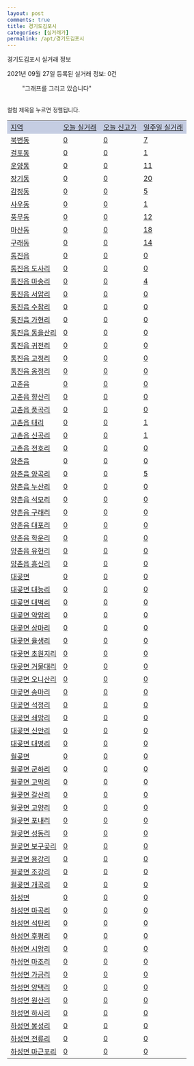 ```yaml
---
layout: post
comments: true
title: 경기도김포시
categories: [실거래가]
permalink: /apt/경기도김포시
---
```


경기도김포시 실거래 정보

2021년 09월 27일 등록된 실거래 정보: 0건

<!--<script async src="https://pagead2.googlesyndication.com/pagead/js/adsbygoogle.js?client=ca-pub-3485438051770037"
 crossorigin="anonymous"></script>-->

<script type="text/javascript">
  google.charts.load('current', {'packages':['corechart']});
  google.charts.setOnLoadCallback(drawChart);

  function drawChart() {
    var data = google.visualization.arrayToDataTable([['거래일', '매매', '전월세', '전매'], ['21-01', 314, 723, 42], ['21-02', 362, 692, 26], ['21-03', 431, 755, 16], ['21-04', 301, 622, 19], ['21-05', 361, 634, 51], ['21-06', 326, 741, 10], ['21-07', 447, 895, 0], ['21-08', 610, 713, 0], ['21-09', 263, 426, 0]]);

    var options = {
      title: '최근 1년간 유형별 거래량 추이',
      legend: { position: 'bottom' }
    };

    setTimeout(function() {
        var chart = new google.visualization.LineChart(document.getElementById('columnchart_material'));
        chart.draw(data, (options));
        document.getElementById('loading').style.display = 'none';
        var dayLabel = (new Date()).getDay();
        if (dayLabel < 2) {
            sorttable.innerSortFunction.apply(document.getElementById('week'), []);
            sorttable.innerSortFunction.apply(document.getElementById('week'), []);        
        }
        else {
            sorttable.innerSortFunction.apply(document.getElementById('today'), []);
            sorttable.innerSortFunction.apply(document.getElementById('today'), []);
        }
    }, 200);

  }
</script>

<div id="loading" style="z-index:20; display: block; margin-left: 35px">"그래프를 그리고 있습니다"</div>
<div id="columnchart_material" style="width: 95%; margin-left: -35px; display: block"></div>
<!--<div style="width: 95%; margin-left: -35px; display: block">
      <script async src="https://pagead2.googlesyndication.com/pagead/js/adsbygoogle.js?client=ca-pub-3485438051770037"
          crossorigin="anonymous"></script>
      <ins class="adsbygoogle"
          style="display:block"
          data-ad-format="fluid"
          data-ad-layout-key="-fb+5w+4e-db+86"
          data-ad-client="ca-pub-3485438051770037"
          data-ad-slot="1827090281"></ins>
      <script>
          (adsbygoogle = window.adsbygoogle || []).push({});
      </script>
</div>-->
<br>

<font size='small' style='font-size: small;'>컬럼 제목을 누르면 정렬됩니다.</font>
<table class="sortable">
  <tr style='background-color: rgba(114, 132, 186,0.4);'>
    <td id="region"><a href="#">지역</a></td>
    <td id="today"><a href="#">오늘 실거래</a></td>
    <td id="today_new"><a href="#">오늘 신고가</a></td>
    <td id="week"><a href="#">일주일 실거래</a></td>
  </tr>

  
  <tr class="item">
    <td><a href="경기도김포시북변동">북변동</a></td>
    <td><a href="경기도김포시북변동">0</a></td>
    <td><a href="경기도김포시북변동">0</a></td>
    <td><a href="경기도김포시북변동">7</a></td>
  </tr>
    

  <tr class="item">
    <td><a href="경기도김포시걸포동">걸포동</a></td>
    <td><a href="경기도김포시걸포동">0</a></td>
    <td><a href="경기도김포시걸포동">0</a></td>
    <td><a href="경기도김포시걸포동">1</a></td>
  </tr>
    

  <tr class="item">
    <td><a href="경기도김포시운양동">운양동</a></td>
    <td><a href="경기도김포시운양동">0</a></td>
    <td><a href="경기도김포시운양동">0</a></td>
    <td><a href="경기도김포시운양동">11</a></td>
  </tr>
    

  <tr class="item">
    <td><a href="경기도김포시장기동">장기동</a></td>
    <td><a href="경기도김포시장기동">0</a></td>
    <td><a href="경기도김포시장기동">0</a></td>
    <td><a href="경기도김포시장기동">20</a></td>
  </tr>
    

  <tr class="item">
    <td><a href="경기도김포시감정동">감정동</a></td>
    <td><a href="경기도김포시감정동">0</a></td>
    <td><a href="경기도김포시감정동">0</a></td>
    <td><a href="경기도김포시감정동">5</a></td>
  </tr>
    

  <tr class="item">
    <td><a href="경기도김포시사우동">사우동</a></td>
    <td><a href="경기도김포시사우동">0</a></td>
    <td><a href="경기도김포시사우동">0</a></td>
    <td><a href="경기도김포시사우동">1</a></td>
  </tr>
    

  <tr class="item">
    <td><a href="경기도김포시풍무동">풍무동</a></td>
    <td><a href="경기도김포시풍무동">0</a></td>
    <td><a href="경기도김포시풍무동">0</a></td>
    <td><a href="경기도김포시풍무동">12</a></td>
  </tr>
    

  <tr class="item">
    <td><a href="경기도김포시마산동">마산동</a></td>
    <td><a href="경기도김포시마산동">0</a></td>
    <td><a href="경기도김포시마산동">0</a></td>
    <td><a href="경기도김포시마산동">18</a></td>
  </tr>
    

  <tr class="item">
    <td><a href="경기도김포시구래동">구래동</a></td>
    <td><a href="경기도김포시구래동">0</a></td>
    <td><a href="경기도김포시구래동">0</a></td>
    <td><a href="경기도김포시구래동">14</a></td>
  </tr>
    

  <tr class="item">
    <td><a href="경기도김포시통진읍">통진읍</a></td>
    <td><a href="경기도김포시통진읍">0</a></td>
    <td><a href="경기도김포시통진읍">0</a></td>
    <td><a href="경기도김포시통진읍">0</a></td>
  </tr>
    

  <tr class="item">
    <td><a href="경기도김포시통진읍도사리">통진읍 도사리</a></td>
    <td><a href="경기도김포시통진읍도사리">0</a></td>
    <td><a href="경기도김포시통진읍도사리">0</a></td>
    <td><a href="경기도김포시통진읍도사리">0</a></td>
  </tr>
    

  <tr class="item">
    <td><a href="경기도김포시통진읍마송리">통진읍 마송리</a></td>
    <td><a href="경기도김포시통진읍마송리">0</a></td>
    <td><a href="경기도김포시통진읍마송리">0</a></td>
    <td><a href="경기도김포시통진읍마송리">4</a></td>
  </tr>
    

  <tr class="item">
    <td><a href="경기도김포시통진읍서암리">통진읍 서암리</a></td>
    <td><a href="경기도김포시통진읍서암리">0</a></td>
    <td><a href="경기도김포시통진읍서암리">0</a></td>
    <td><a href="경기도김포시통진읍서암리">0</a></td>
  </tr>
    

  <tr class="item">
    <td><a href="경기도김포시통진읍수참리">통진읍 수참리</a></td>
    <td><a href="경기도김포시통진읍수참리">0</a></td>
    <td><a href="경기도김포시통진읍수참리">0</a></td>
    <td><a href="경기도김포시통진읍수참리">0</a></td>
  </tr>
    

  <tr class="item">
    <td><a href="경기도김포시통진읍가현리">통진읍 가현리</a></td>
    <td><a href="경기도김포시통진읍가현리">0</a></td>
    <td><a href="경기도김포시통진읍가현리">0</a></td>
    <td><a href="경기도김포시통진읍가현리">0</a></td>
  </tr>
    

  <tr class="item">
    <td><a href="경기도김포시통진읍동을산리">통진읍 동을산리</a></td>
    <td><a href="경기도김포시통진읍동을산리">0</a></td>
    <td><a href="경기도김포시통진읍동을산리">0</a></td>
    <td><a href="경기도김포시통진읍동을산리">0</a></td>
  </tr>
    

  <tr class="item">
    <td><a href="경기도김포시통진읍귀전리">통진읍 귀전리</a></td>
    <td><a href="경기도김포시통진읍귀전리">0</a></td>
    <td><a href="경기도김포시통진읍귀전리">0</a></td>
    <td><a href="경기도김포시통진읍귀전리">0</a></td>
  </tr>
    

  <tr class="item">
    <td><a href="경기도김포시통진읍고정리">통진읍 고정리</a></td>
    <td><a href="경기도김포시통진읍고정리">0</a></td>
    <td><a href="경기도김포시통진읍고정리">0</a></td>
    <td><a href="경기도김포시통진읍고정리">0</a></td>
  </tr>
    

  <tr class="item">
    <td><a href="경기도김포시통진읍옹정리">통진읍 옹정리</a></td>
    <td><a href="경기도김포시통진읍옹정리">0</a></td>
    <td><a href="경기도김포시통진읍옹정리">0</a></td>
    <td><a href="경기도김포시통진읍옹정리">0</a></td>
  </tr>
    

  <tr class="item">
    <td><a href="경기도김포시고촌읍">고촌읍</a></td>
    <td><a href="경기도김포시고촌읍">0</a></td>
    <td><a href="경기도김포시고촌읍">0</a></td>
    <td><a href="경기도김포시고촌읍">0</a></td>
  </tr>
    

  <tr class="item">
    <td><a href="경기도김포시고촌읍향산리">고촌읍 향산리</a></td>
    <td><a href="경기도김포시고촌읍향산리">0</a></td>
    <td><a href="경기도김포시고촌읍향산리">0</a></td>
    <td><a href="경기도김포시고촌읍향산리">0</a></td>
  </tr>
    

  <tr class="item">
    <td><a href="경기도김포시고촌읍풍곡리">고촌읍 풍곡리</a></td>
    <td><a href="경기도김포시고촌읍풍곡리">0</a></td>
    <td><a href="경기도김포시고촌읍풍곡리">0</a></td>
    <td><a href="경기도김포시고촌읍풍곡리">0</a></td>
  </tr>
    

  <tr class="item">
    <td><a href="경기도김포시고촌읍태리">고촌읍 태리</a></td>
    <td><a href="경기도김포시고촌읍태리">0</a></td>
    <td><a href="경기도김포시고촌읍태리">0</a></td>
    <td><a href="경기도김포시고촌읍태리">1</a></td>
  </tr>
    

  <tr class="item">
    <td><a href="경기도김포시고촌읍신곡리">고촌읍 신곡리</a></td>
    <td><a href="경기도김포시고촌읍신곡리">0</a></td>
    <td><a href="경기도김포시고촌읍신곡리">0</a></td>
    <td><a href="경기도김포시고촌읍신곡리">1</a></td>
  </tr>
    

  <tr class="item">
    <td><a href="경기도김포시고촌읍전호리">고촌읍 전호리</a></td>
    <td><a href="경기도김포시고촌읍전호리">0</a></td>
    <td><a href="경기도김포시고촌읍전호리">0</a></td>
    <td><a href="경기도김포시고촌읍전호리">0</a></td>
  </tr>
    

  <tr class="item">
    <td><a href="경기도김포시양촌읍">양촌읍</a></td>
    <td><a href="경기도김포시양촌읍">0</a></td>
    <td><a href="경기도김포시양촌읍">0</a></td>
    <td><a href="경기도김포시양촌읍">0</a></td>
  </tr>
    

  <tr class="item">
    <td><a href="경기도김포시양촌읍양곡리">양촌읍 양곡리</a></td>
    <td><a href="경기도김포시양촌읍양곡리">0</a></td>
    <td><a href="경기도김포시양촌읍양곡리">0</a></td>
    <td><a href="경기도김포시양촌읍양곡리">5</a></td>
  </tr>
    

  <tr class="item">
    <td><a href="경기도김포시양촌읍누산리">양촌읍 누산리</a></td>
    <td><a href="경기도김포시양촌읍누산리">0</a></td>
    <td><a href="경기도김포시양촌읍누산리">0</a></td>
    <td><a href="경기도김포시양촌읍누산리">0</a></td>
  </tr>
    

  <tr class="item">
    <td><a href="경기도김포시양촌읍석모리">양촌읍 석모리</a></td>
    <td><a href="경기도김포시양촌읍석모리">0</a></td>
    <td><a href="경기도김포시양촌읍석모리">0</a></td>
    <td><a href="경기도김포시양촌읍석모리">0</a></td>
  </tr>
    

  <tr class="item">
    <td><a href="경기도김포시양촌읍구래리">양촌읍 구래리</a></td>
    <td><a href="경기도김포시양촌읍구래리">0</a></td>
    <td><a href="경기도김포시양촌읍구래리">0</a></td>
    <td><a href="경기도김포시양촌읍구래리">0</a></td>
  </tr>
    

  <tr class="item">
    <td><a href="경기도김포시양촌읍대포리">양촌읍 대포리</a></td>
    <td><a href="경기도김포시양촌읍대포리">0</a></td>
    <td><a href="경기도김포시양촌읍대포리">0</a></td>
    <td><a href="경기도김포시양촌읍대포리">0</a></td>
  </tr>
    

  <tr class="item">
    <td><a href="경기도김포시양촌읍학운리">양촌읍 학운리</a></td>
    <td><a href="경기도김포시양촌읍학운리">0</a></td>
    <td><a href="경기도김포시양촌읍학운리">0</a></td>
    <td><a href="경기도김포시양촌읍학운리">0</a></td>
  </tr>
    

  <tr class="item">
    <td><a href="경기도김포시양촌읍유현리">양촌읍 유현리</a></td>
    <td><a href="경기도김포시양촌읍유현리">0</a></td>
    <td><a href="경기도김포시양촌읍유현리">0</a></td>
    <td><a href="경기도김포시양촌읍유현리">0</a></td>
  </tr>
    

  <tr class="item">
    <td><a href="경기도김포시양촌읍흥신리">양촌읍 흥신리</a></td>
    <td><a href="경기도김포시양촌읍흥신리">0</a></td>
    <td><a href="경기도김포시양촌읍흥신리">0</a></td>
    <td><a href="경기도김포시양촌읍흥신리">0</a></td>
  </tr>
    

  <tr class="item">
    <td><a href="경기도김포시대곶면">대곶면</a></td>
    <td><a href="경기도김포시대곶면">0</a></td>
    <td><a href="경기도김포시대곶면">0</a></td>
    <td><a href="경기도김포시대곶면">0</a></td>
  </tr>
    

  <tr class="item">
    <td><a href="경기도김포시대곶면대능리">대곶면 대능리</a></td>
    <td><a href="경기도김포시대곶면대능리">0</a></td>
    <td><a href="경기도김포시대곶면대능리">0</a></td>
    <td><a href="경기도김포시대곶면대능리">0</a></td>
  </tr>
    

  <tr class="item">
    <td><a href="경기도김포시대곶면대벽리">대곶면 대벽리</a></td>
    <td><a href="경기도김포시대곶면대벽리">0</a></td>
    <td><a href="경기도김포시대곶면대벽리">0</a></td>
    <td><a href="경기도김포시대곶면대벽리">0</a></td>
  </tr>
    

  <tr class="item">
    <td><a href="경기도김포시대곶면약암리">대곶면 약암리</a></td>
    <td><a href="경기도김포시대곶면약암리">0</a></td>
    <td><a href="경기도김포시대곶면약암리">0</a></td>
    <td><a href="경기도김포시대곶면약암리">0</a></td>
  </tr>
    

  <tr class="item">
    <td><a href="경기도김포시대곶면상마리">대곶면 상마리</a></td>
    <td><a href="경기도김포시대곶면상마리">0</a></td>
    <td><a href="경기도김포시대곶면상마리">0</a></td>
    <td><a href="경기도김포시대곶면상마리">0</a></td>
  </tr>
    

  <tr class="item">
    <td><a href="경기도김포시대곶면율생리">대곶면 율생리</a></td>
    <td><a href="경기도김포시대곶면율생리">0</a></td>
    <td><a href="경기도김포시대곶면율생리">0</a></td>
    <td><a href="경기도김포시대곶면율생리">0</a></td>
  </tr>
    

  <tr class="item">
    <td><a href="경기도김포시대곶면초원지리">대곶면 초원지리</a></td>
    <td><a href="경기도김포시대곶면초원지리">0</a></td>
    <td><a href="경기도김포시대곶면초원지리">0</a></td>
    <td><a href="경기도김포시대곶면초원지리">0</a></td>
  </tr>
    

  <tr class="item">
    <td><a href="경기도김포시대곶면거물대리">대곶면 거물대리</a></td>
    <td><a href="경기도김포시대곶면거물대리">0</a></td>
    <td><a href="경기도김포시대곶면거물대리">0</a></td>
    <td><a href="경기도김포시대곶면거물대리">0</a></td>
  </tr>
    

  <tr class="item">
    <td><a href="경기도김포시대곶면오니산리">대곶면 오니산리</a></td>
    <td><a href="경기도김포시대곶면오니산리">0</a></td>
    <td><a href="경기도김포시대곶면오니산리">0</a></td>
    <td><a href="경기도김포시대곶면오니산리">0</a></td>
  </tr>
    

  <tr class="item">
    <td><a href="경기도김포시대곶면송마리">대곶면 송마리</a></td>
    <td><a href="경기도김포시대곶면송마리">0</a></td>
    <td><a href="경기도김포시대곶면송마리">0</a></td>
    <td><a href="경기도김포시대곶면송마리">0</a></td>
  </tr>
    

  <tr class="item">
    <td><a href="경기도김포시대곶면석정리">대곶면 석정리</a></td>
    <td><a href="경기도김포시대곶면석정리">0</a></td>
    <td><a href="경기도김포시대곶면석정리">0</a></td>
    <td><a href="경기도김포시대곶면석정리">0</a></td>
  </tr>
    

  <tr class="item">
    <td><a href="경기도김포시대곶면쇄암리">대곶면 쇄암리</a></td>
    <td><a href="경기도김포시대곶면쇄암리">0</a></td>
    <td><a href="경기도김포시대곶면쇄암리">0</a></td>
    <td><a href="경기도김포시대곶면쇄암리">0</a></td>
  </tr>
    

  <tr class="item">
    <td><a href="경기도김포시대곶면신안리">대곶면 신안리</a></td>
    <td><a href="경기도김포시대곶면신안리">0</a></td>
    <td><a href="경기도김포시대곶면신안리">0</a></td>
    <td><a href="경기도김포시대곶면신안리">0</a></td>
  </tr>
    

  <tr class="item">
    <td><a href="경기도김포시대곶면대명리">대곶면 대명리</a></td>
    <td><a href="경기도김포시대곶면대명리">0</a></td>
    <td><a href="경기도김포시대곶면대명리">0</a></td>
    <td><a href="경기도김포시대곶면대명리">0</a></td>
  </tr>
    

  <tr class="item">
    <td><a href="경기도김포시월곶면">월곶면</a></td>
    <td><a href="경기도김포시월곶면">0</a></td>
    <td><a href="경기도김포시월곶면">0</a></td>
    <td><a href="경기도김포시월곶면">0</a></td>
  </tr>
    

  <tr class="item">
    <td><a href="경기도김포시월곶면군하리">월곶면 군하리</a></td>
    <td><a href="경기도김포시월곶면군하리">0</a></td>
    <td><a href="경기도김포시월곶면군하리">0</a></td>
    <td><a href="경기도김포시월곶면군하리">0</a></td>
  </tr>
    

  <tr class="item">
    <td><a href="경기도김포시월곶면고막리">월곶면 고막리</a></td>
    <td><a href="경기도김포시월곶면고막리">0</a></td>
    <td><a href="경기도김포시월곶면고막리">0</a></td>
    <td><a href="경기도김포시월곶면고막리">0</a></td>
  </tr>
    

  <tr class="item">
    <td><a href="경기도김포시월곶면갈산리">월곶면 갈산리</a></td>
    <td><a href="경기도김포시월곶면갈산리">0</a></td>
    <td><a href="경기도김포시월곶면갈산리">0</a></td>
    <td><a href="경기도김포시월곶면갈산리">0</a></td>
  </tr>
    

  <tr class="item">
    <td><a href="경기도김포시월곶면고양리">월곶면 고양리</a></td>
    <td><a href="경기도김포시월곶면고양리">0</a></td>
    <td><a href="경기도김포시월곶면고양리">0</a></td>
    <td><a href="경기도김포시월곶면고양리">0</a></td>
  </tr>
    

  <tr class="item">
    <td><a href="경기도김포시월곶면포내리">월곶면 포내리</a></td>
    <td><a href="경기도김포시월곶면포내리">0</a></td>
    <td><a href="경기도김포시월곶면포내리">0</a></td>
    <td><a href="경기도김포시월곶면포내리">0</a></td>
  </tr>
    

  <tr class="item">
    <td><a href="경기도김포시월곶면성동리">월곶면 성동리</a></td>
    <td><a href="경기도김포시월곶면성동리">0</a></td>
    <td><a href="경기도김포시월곶면성동리">0</a></td>
    <td><a href="경기도김포시월곶면성동리">0</a></td>
  </tr>
    

  <tr class="item">
    <td><a href="경기도김포시월곶면보구곶리">월곶면 보구곶리</a></td>
    <td><a href="경기도김포시월곶면보구곶리">0</a></td>
    <td><a href="경기도김포시월곶면보구곶리">0</a></td>
    <td><a href="경기도김포시월곶면보구곶리">0</a></td>
  </tr>
    

  <tr class="item">
    <td><a href="경기도김포시월곶면용강리">월곶면 용강리</a></td>
    <td><a href="경기도김포시월곶면용강리">0</a></td>
    <td><a href="경기도김포시월곶면용강리">0</a></td>
    <td><a href="경기도김포시월곶면용강리">0</a></td>
  </tr>
    

  <tr class="item">
    <td><a href="경기도김포시월곶면조강리">월곶면 조강리</a></td>
    <td><a href="경기도김포시월곶면조강리">0</a></td>
    <td><a href="경기도김포시월곶면조강리">0</a></td>
    <td><a href="경기도김포시월곶면조강리">0</a></td>
  </tr>
    

  <tr class="item">
    <td><a href="경기도김포시월곶면개곡리">월곶면 개곡리</a></td>
    <td><a href="경기도김포시월곶면개곡리">0</a></td>
    <td><a href="경기도김포시월곶면개곡리">0</a></td>
    <td><a href="경기도김포시월곶면개곡리">0</a></td>
  </tr>
    

  <tr class="item">
    <td><a href="경기도김포시하성면">하성면</a></td>
    <td><a href="경기도김포시하성면">0</a></td>
    <td><a href="경기도김포시하성면">0</a></td>
    <td><a href="경기도김포시하성면">0</a></td>
  </tr>
    

  <tr class="item">
    <td><a href="경기도김포시하성면마곡리">하성면 마곡리</a></td>
    <td><a href="경기도김포시하성면마곡리">0</a></td>
    <td><a href="경기도김포시하성면마곡리">0</a></td>
    <td><a href="경기도김포시하성면마곡리">0</a></td>
  </tr>
    

  <tr class="item">
    <td><a href="경기도김포시하성면석탄리">하성면 석탄리</a></td>
    <td><a href="경기도김포시하성면석탄리">0</a></td>
    <td><a href="경기도김포시하성면석탄리">0</a></td>
    <td><a href="경기도김포시하성면석탄리">0</a></td>
  </tr>
    

  <tr class="item">
    <td><a href="경기도김포시하성면후평리">하성면 후평리</a></td>
    <td><a href="경기도김포시하성면후평리">0</a></td>
    <td><a href="경기도김포시하성면후평리">0</a></td>
    <td><a href="경기도김포시하성면후평리">0</a></td>
  </tr>
    

  <tr class="item">
    <td><a href="경기도김포시하성면시암리">하성면 시암리</a></td>
    <td><a href="경기도김포시하성면시암리">0</a></td>
    <td><a href="경기도김포시하성면시암리">0</a></td>
    <td><a href="경기도김포시하성면시암리">0</a></td>
  </tr>
    

  <tr class="item">
    <td><a href="경기도김포시하성면마조리">하성면 마조리</a></td>
    <td><a href="경기도김포시하성면마조리">0</a></td>
    <td><a href="경기도김포시하성면마조리">0</a></td>
    <td><a href="경기도김포시하성면마조리">0</a></td>
  </tr>
    

  <tr class="item">
    <td><a href="경기도김포시하성면가금리">하성면 가금리</a></td>
    <td><a href="경기도김포시하성면가금리">0</a></td>
    <td><a href="경기도김포시하성면가금리">0</a></td>
    <td><a href="경기도김포시하성면가금리">0</a></td>
  </tr>
    

  <tr class="item">
    <td><a href="경기도김포시하성면양택리">하성면 양택리</a></td>
    <td><a href="경기도김포시하성면양택리">0</a></td>
    <td><a href="경기도김포시하성면양택리">0</a></td>
    <td><a href="경기도김포시하성면양택리">0</a></td>
  </tr>
    

  <tr class="item">
    <td><a href="경기도김포시하성면원산리">하성면 원산리</a></td>
    <td><a href="경기도김포시하성면원산리">0</a></td>
    <td><a href="경기도김포시하성면원산리">0</a></td>
    <td><a href="경기도김포시하성면원산리">0</a></td>
  </tr>
    

  <tr class="item">
    <td><a href="경기도김포시하성면하사리">하성면 하사리</a></td>
    <td><a href="경기도김포시하성면하사리">0</a></td>
    <td><a href="경기도김포시하성면하사리">0</a></td>
    <td><a href="경기도김포시하성면하사리">0</a></td>
  </tr>
    

  <tr class="item">
    <td><a href="경기도김포시하성면봉성리">하성면 봉성리</a></td>
    <td><a href="경기도김포시하성면봉성리">0</a></td>
    <td><a href="경기도김포시하성면봉성리">0</a></td>
    <td><a href="경기도김포시하성면봉성리">0</a></td>
  </tr>
    

  <tr class="item">
    <td><a href="경기도김포시하성면전류리">하성면 전류리</a></td>
    <td><a href="경기도김포시하성면전류리">0</a></td>
    <td><a href="경기도김포시하성면전류리">0</a></td>
    <td><a href="경기도김포시하성면전류리">0</a></td>
  </tr>
    

  <tr class="item">
    <td><a href="경기도김포시하성면마근포리">하성면 마근포리</a></td>
    <td><a href="경기도김포시하성면마근포리">0</a></td>
    <td><a href="경기도김포시하성면마근포리">0</a></td>
    <td><a href="경기도김포시하성면마근포리">0</a></td>
  </tr>
    


</table>


    